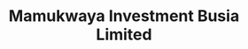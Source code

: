 ---
title: "Mamukwaya Investment Busia Limited"
url: /eastern-division/mamukwaya-investment-busia-limited/
shop: mobile phone
---